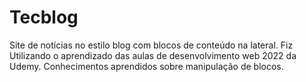 # Tecblog
 Site de notícias no estilo blog com blocos de conteúdo na lateral. Fiz Utilizando o aprendizado das aulas de desenvolvimento web 2022 da Udemy. Conhecimentos aprendidos sobre manipulação de blocos.
